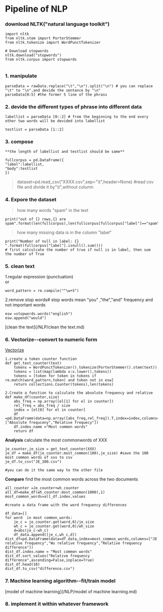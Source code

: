 # Pipeline of NLP
### download NLTK("natural language toolkit")
```
import nltk
from nltk.stem import PorterStemmer
from nltk.tokenize import WordPunctTokenizer

# Download stopwords
nltk.download("stopwords")
from nltk.corpus import stopwords


```
### 1. manipulate

```
parseData = rawData.replace("\t","\n").split("\n") # you can replace "\t" to "\n",and devide the sentance by "\n"
parseData[0:5] #the former 5 line of the phrass
```

### 2. devide the different types of phrase into different data
```
labellist = parseData [0::2] # from the beginning to the end every other two words will be devided into labellist

testlist = parseData [1::2]
```

### 3. compose
```
**the length of labellist and testlist should be same**

fullcorpus = pd.DataFrame({
"label":labellist,
"body":testlist
})
```
>dataset=pd.read_csv("XXXX.csv",sep="\t",header=None)  #read csv file and divide it by"\t",without column 

### 4. Expore the dataset
> how many words "spam"  in the text 
```
print("out of {} rows,{} are spam".format(len(fullcorpus),len(fullcorpus[fullcorpus["label"]=="spam"])))
```

> how many missing data is in the column "label"
```
print("Number of null in label: {} ".format(fullcorpus["label"].isnull().sum()))
# first calculcate the number of true if null is in label, then sum the number of True
```
### 5. clean text
1.regular expression (punctuation)  
 or
 ```
 word_pattern = re.compile("^\w+S")
 ```

2.remove stop words# stop words mean "you" ,"the","and" frequency and not important words
```
esw =stopwords.words("english")
esw.append("would")

```
  
[clean the text](/NLP/clean the text.md)

### 6. Vectorize--convert to numeric form
[Vectorize](/NLP/Vectorize.md)

```
1.create a token counter function
def get_text_counter(text)
    tokens = WordPunctTokenizer().tokenize(PorterStemmer().stem(text))
    tokens = list(map(lambda x:x.lower(),tokens))
    tokens = [token for token in tokens if re.match(word_pattern,token) and token not in esw]
    return collections.Counter(tokens),len(tokens)
    
2.Create a function to calculate the absolute frequency and relative 
def make_df(counter,size)
    abs_freq = np.array([el[1] for el in counter])
    rel_freq = abs_freq / size
    index = [el[0] for el in counter]
    df =pd.DataFrame(data=np.array([abs_freq,rel_freq]).T,index=index,columns=["Absolute frequceny","Relative frequecy"])
    df.index.name ="Most common words"
    return df
``` 

**Analysis**
  calculate the most commonwords of XXX
``` 
je_counter,je_size = get_text_counter(XXX)
je_df = make_df(je_counter.most_common(100),je_size) #save the 100 most common words of xxx to csv
je_df.to_csv("JE_100.csv")    
   
#you can do it the same way to the other file    
``` 
**Compare**
  find the most common words across the two documents
``` 
all_counter =Je_counter+wh_counter
all_df=make_df(wh_counter.most_common(1000),1)
most_common_words=all_df.index.values

#create a data frame with the word frequency differences

df_data=[]
for word  in most common_words:
    je_c = je_counter.get(word,0)/je_size
    wh_c = je_counter.get(word,0)/wh_size
    d=abs(je_c-wh_c)
    df_data.append([je_c,wh_c,d])
dist_df=pd.DataFrame(data=df_data,index=most_common_words,columns=["JE relative frequency","Wu relative frequency","Relative frequency difference"])
dist_df.index.name = "Most common words"
dist_df.sort_values("Relative frequency difference",ascending=False,inplace=True)
dist_df.head(10)
dist_df.to_csv("difference.csv")
```

### 7. Machine learning algorithm--fit/train model
[model of machine learning](/NLP/model of machine learning.md)


### 8. implement it within whatever framework
